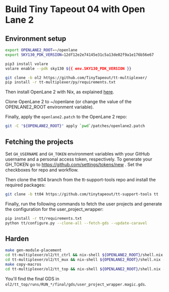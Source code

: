 # Build Tiny Tapeout 04 with Open Lane 2

## Environment setup

```bash
export OPENLANE2_ROOT=~/openlane
export SKY130_PDK_VERSION=12df12e2e74145e31c5a13de02f9a1e176b56e67

pip3 install volare
volare enable --pdk sky130 ${{ env.SKY130_PDK_VERSION }}

git clone -b ol2 https://github.com/TinyTapeout/tt-multiplexer/
pip install -r tt-multiplexer/py/requirements.txt
```

Then install OpenLane 2 with Nix, as explained [here](https://openlane2.readthedocs.io/en/latest/getting_started/nix_installation/index.html).

Clone OpenLane 2 to ~/openlane (or change the value of the OPENLANE2_ROOT environment variable).

Finally, apply the `openlane2.patch` to the OpenLane 2 repo:

```bash
git -C "${OPENLANE2_ROOT}" apply `pwd`/patches/openlane2.patch
```

## Fetching the projects

Set `GH_USERNAME` and `GH_TOKEN` environment variables with your GitHub username and a personal access token, respectively.
To generate your GH_TOKEN go to https://github.com/settings/tokens/new . Set the checkboxes for repo and workflow.

Then clone the tt04 branch from the tt-support-tools repo and install the required packages:

```bash
git clone -b tt04 https://github.com/tinytapeout/tt-support-tools tt 
```

Finally, run the following commands to fetch the user projects and generate the configuration for the user_project_wrapper:

```bash
pip install -r tt/requirements.txt
python tt/configure.py --clone-all --fetch-gds --update-caravel
```

## Harden

```bash
make gen-module-placement
cd tt-multiplexer/ol2/tt_ctrl && nix-shell ${OPENLANE2_ROOT}/shell.nix --run "python build.py"
cd tt-multiplexer/ol2/tt_mux && nix-shell ${OPENLANE2_ROOT}/shell.nix --run "python build.py"
make copy-macros
cd tt-multiplexer/ol2/tt_top && nix-shell ${OPENLANE2_ROOT}/shell.nix --run "python build.py"
```

You'll find the final GDS in `ol2/tt_top/runs/RUN_*/final/gds/user_project_wrapper.magic.gds`.
